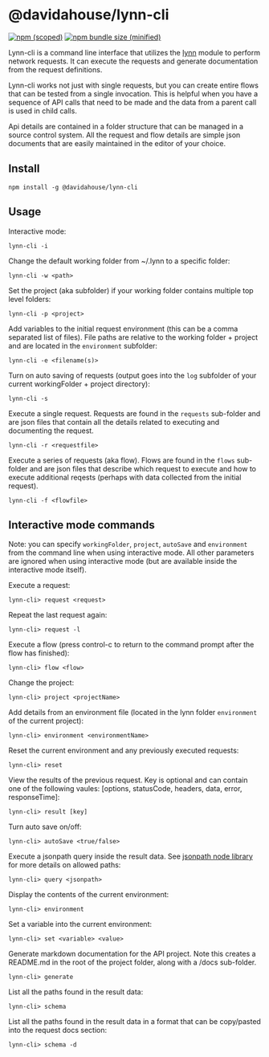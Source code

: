 # @davidahouse/lynn-cli

[![npm (scoped)](https://img.shields.io/npm/v/@davidahouse/lynn-cli.svg)](https://www.npmjs.com/package/davidahouse/lynn-cli)
[![npm bundle size (minified)](https://img.shields.io/bundlephobia/min/@davidahouse/lynn-cli.svg)](https://www.npmjs.com/package/davidahouse/lynn-cli)

Lynn-cli is a command line interface that utilizes the [lynn](https://github.com/davidahouse/lynn) module to perform network requests. It can execute the requests and generate documentation from the request definitions.

Lynn-cli works not just with single requests, but you can create entire flows that can be tested from a single invocation. This is helpful when you have a sequence of API calls that need to be made and the data from a parent call is used in child calls.

Api details are contained in a folder structure that can be managed in a source control system. All the request and flow details are simple json documents that are easily maintained in the editor of your choice.

## Install

```
npm install -g @davidahouse/lynn-cli
```

## Usage

Interactive mode:

```
lynn-cli -i
```

Change the default working folder from ~/.lynn to a specific folder:

```
lynn-cli -w <path>
```

Set the project (aka subfolder) if your working folder contains multiple top level folders:

```
lynn-cli -p <project>
```

Add variables to the initial request environment (this can be a comma separated list of files). File paths are relative to the working folder + project and are located in the `environment` subfolder:

```
lynn-cli -e <filename(s)>
```

Turn on auto saving of requests (output goes into the `log` subfolder of your current workingFolder + project directory):

```
lynn-cli -s
```

Execute a single request. Requests are found in the `requests` sub-folder and are json files that contain all the details related to executing and documenting the request.

```
lynn-cli -r <requestfile>
```

Execute a series of requests (aka flow). Flows are found in the `flows` sub-folder and are json files that describe which request to execute and how to execute additional reqests (perhaps with data collected from the initial request).

```
lynn-cli -f <flowfile>
```

## Interactive mode commands

Note: you can specify `workingFolder`, `project`, `autoSave` and `environment` from the command line when using interactive mode. All other parameters are ignored when using interactive mode (but are available inside the interactive mode itself).

Execute a request:

```
lynn-cli> request <request>
```

Repeat the last request again:

```
lynn-cli> request -l
```

Execute a flow (press control-c to return to the command prompt after the flow has finished):

```
lynn-cli> flow <flow>
```

Change the project:

```
lynn-cli> project <projectName>
```

Add details from an environment file (located in the lynn folder `environment` of the current project):

```
lynn-cli> environment <environmentName>
```

Reset the current environment and any previously executed requests:

```
lynn-cli> reset
```

View the results of the previous request. Key is optional and can contain one of the following vaules: [options, statusCode, headers, data, error, responseTime]:

```
lynn-cli> result [key]
```

Turn auto save on/off:

```
lynn-cli> autoSave <true/false>
```

Execute a jsonpath query inside the result data. See [jsonpath node library](https://github.com/dchester/jsonpath) for more details on allowed paths:

```
lynn-cli> query <jsonpath>
```

Display the contents of the current environment:

```
lynn-cli> environment
```

Set a variable into the current environment:

```
lynn-cli> set <variable> <value>
```

Generate markdown documentation for the API project. Note this creates a README.md in the root of the project folder, along with a /docs sub-folder.

```
lynn-cli> generate
```

List all the paths found in the result data:

```
lynn-cli> schema
```

List all the paths found in the result data in a format that can be copy/pasted into the request docs section:

```
lynn-cli> schema -d
```
